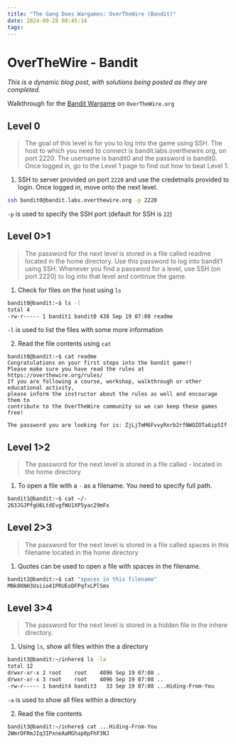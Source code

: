 ```yaml
---
title: "The Gang Does Wargames: OverTheWire (Bandit)"
date: 2024-09-28 08:45:14
tags:
---
```


# OverTheWire - Bandit
*This is a dynamic blog post, with solutions being posted as they are completed.*

Walkthrough for the [Bandit Wargame](https://overthewire.org/wargames/bandit/) on `OverTheWire.org`

<!-- ## Table of Contents
1. [Level 0](#Level-0)
2. [Level 1](#Level-0-1)
3. [Level 2](#Level-1-2)
4. [Level 3](#Level-2-3) -->

## Level 0
> The goal of this level is for you to log into the game using SSH. The host to which you need to connect is bandit.labs.overthewire.org, on port 2220. The username is bandit0 and the password is bandit0. Once logged in, go to the Level 1 page to find out how to beat Level 1.

1) SSH to server provided on port `2220` and use the credetnails provided to login. Once logged in, move onto the next level.
```bash
ssh bandit0@bandit.labs.overthewire.org -p 2220
```
`-p` is used to specify the SSH port (default for SSH is `22`)

## Level 0>1
> The password for the next level is stored in a file called readme located in the home directory. Use this password to log into bandit1 using SSH. Whenever you find a password for a level, use SSH (on port 2220) to log into that level and continue the game. 

1) Check for files on the host using `ls`
```bash
bandit0@bandit:~$ ls -l
total 4
-rw-r----- 1 bandit1 bandit0 438 Sep 19 07:08 readme
```
`-l` is used to list the files with some more information 

2) Read the file contents using `cat`
```
bandit0@bandit:~$ cat readme 
Congratulations on your first steps into the bandit game!!
Please make sure you have read the rules at https://overthewire.org/rules/
If you are following a course, workshop, walkthrough or other educational activity,
please inform the instructor about the rules as well and encourage them to
contribute to the OverTheWire community so we can keep these games free!

The password you are looking for is: ZjLjTmM6FvvyRnrb2rfNWOZOTa6ip5If
```

## Level 1>2 
> The password for the next level is stored in a file called - located in the home directory

1) To open a file with a `-` as a filename. You need to specify full path. 
```bash
bandit1@bandit:~$ cat ~/-
263JGJPfgU6LtdEvgfWU1XP5yac29mFx
```

## Level 2>3
> The password for the next level is stored in a file called spaces in this filename located in the home directory

1) Quotes can be used to open a file with spaces in the filename. 
```bash
bandit2@bandit:~$ cat "spaces in this filename" 
MNk8KNH3Usiio41PRUEoDFPqfxLPlSmx
```

## Level 3>4
> The password for the next level is stored in a hidden file in the inhere directory.

1) Using `ls`, show all files within the a directory 
```bash
bandit3@bandit:~/inhere$ ls -la
total 12
drwxr-xr-x 2 root    root    4096 Sep 19 07:08 .
drwxr-xr-x 3 root    root    4096 Sep 19 07:08 ..
-rw-r----- 1 bandit4 bandit3   33 Sep 19 07:08 ...Hiding-From-You
```
`-a` is used to show all files within a directory 

2) Read the file contents 
```bash
bandit3@bandit:~/inhere$ cat ...Hiding-From-You
2WmrDFRmJIq3IPxneAaMGhap0pFhF3NJ
```